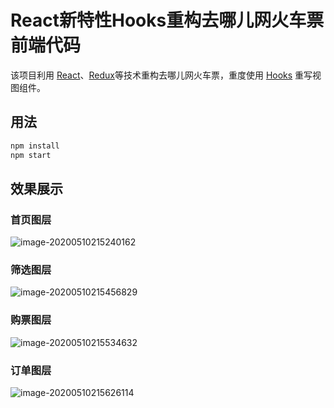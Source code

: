 # React新特性Hooks重构去哪儿网火车票 前端代码

该项目利用 [React](https://reactjs.org)、[Redux](https://redux.js.org/)等技术重构去哪儿网火车票，重度使用 [Hooks](https://reactjs.org/docs/hooks-intro.html) 重写视图组件。

## 用法

```sh
npm install 
npm start
```
## 效果展示

### 首页图层

![image-20200510215240162](C:\Users\-ZERO\AppData\Roaming\Typora\typora-user-images\image-20200510215240162.png)

### 筛选图层

![image-20200510215456829](C:\Users\-ZERO\AppData\Roaming\Typora\typora-user-images\image-20200510215456829.png)

### 购票图层

![image-20200510215534632](C:\Users\-ZERO\AppData\Roaming\Typora\typora-user-images\image-20200510215534632.png)

### 订单图层

![image-20200510215626114](C:\Users\-ZERO\AppData\Roaming\Typora\typora-user-images\image-20200510215626114.png)